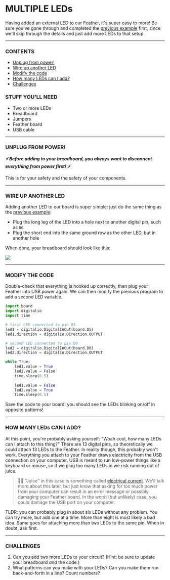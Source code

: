 # MULTIPLE LEDs

Having added an external LED to our Feather, it's super easy to more! Be sure you've gone through and completed the [previous example](04-ExternalLED.md) first, since we'll skip through the details and just add more LEDs to that setup.

***

### CONTENTS  

* [Unplug from power!](#unplug-from-power)  
* [Wire up another LED](#wire-up-another-led)  
* [Modify the code](#modify-the-code)  
* [How many LEDs can I add?](#how-many-leds-can-i-add)  
* [Challenges](#challenges)  

### STUFF YOU'LL NEED  

* Two or more LEDs  
* Breadboard  
* Jumpers  
* Feather board  
* USB cable  

***

### UNPLUG FROM POWER!  
***⚡️ Before adding to your breadboard, you always want to disconnect everything from power first! ⚡️***

This is for your safety and the safety of your components.

***

### WIRE UP ANOTHER LED  
Adding another LED to our board is super simple: just do the same thing as the [previous example](04-ExternalLED.md):

* Plug the long leg of the LED into a hole next to another digital pin, such as `D6`  
* Plug the short end into the same ground row as the other LED, but in another hole  

When done, your breadboard should look like this:

![](../Images/MultipleLEDs.jpg)

***

### MODIFY THE CODE  
Double-check that everything is hooked up correctly, then plug your Feather into USB power again. We can then modify the previous program to add a second LED variable.

```python
import board
import digitalio
import time

# first LED connected to pin D5
led1 = digitalio.DigitalInOut(board.D5)
led1.direction = digitalio.Direction.OUTPUT

# second LED connected to pin D6
led2 = digitalio.DigitalInOut(board.D6)
led2.direction = digitalio.Direction.OUTPUT

while True:
    led1.value = True
    led2.value = False
    time.sleep(0.5)
    
    led1.value = False
    led2.value = True
    time.sleep(0.5)
```

Save the code to your board: you should see the LEDs blinking on/off in opposite patterns!

***

### HOW MANY LEDs CAN I ADD?  
At this point, you're probably asking yourself: "Woah cool, how many LEDs can I attach to this thing?" There are 13 digital pins, so theoretically we could attach 13 LEDs to the Feather. In reality though, this probably won't work. Everything you attach to your Feather draws electricity from the USB connection on your computer. USB is meant to run low-power things like a keyboard or mouse, so if we plug too many LEDs in we risk running out of juice.

> 🙋‍♀️ "Juice" in this case is something called [electrical current](https://en.wikipedia.org/wiki/Electric_current). We'll talk more about this later, but just know that asking for too much power from your computer can result in an error message or possibly damaging your Feather board. In the worst (but unlikely) case, you could damage the USB port on your computer.

TLDR: you can probably plug in about six LEDs without any problem. You can try more, but add one at a time. More than eight is most likely a bad idea. Same goes for attaching more than two LEDs to the same pin. When in doubt, ask first.

***

### CHALLENGES  

1. Can you add two more LEDs to your circuit? (Hint: be sure to update your breadboard *and* the code.)  
2. What patterns can you make with your LEDs? Can you make them run back-and-forth in a line? Count numbers?  

